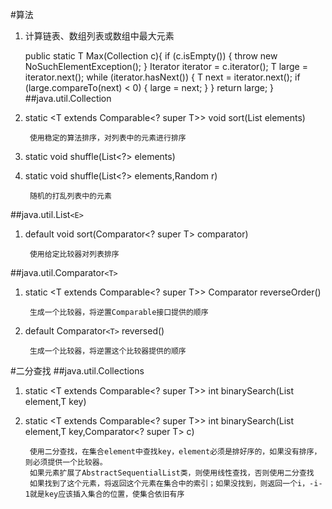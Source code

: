 #算法
1. 计算链表、数组列表或数组中最大元素

	public static <T extends Comparable> T Max(Collection<T> c){
        if (c.isEmpty()) {
            throw new NoSuchElementException();
        }
        Iterator<T> iterator = c.iterator();
        T large = iterator.next();
        while (iterator.hasNext()) {
            T next = iterator.next();
            if (large.compareTo(next) < 0) {
                large = next;
            }
        }
        return large;
    }
##java.util.Collection
1. static <T extends Comparable<? super T>> void sort(List<T> elements)

		使用稳定的算法排序，对列表中的元素进行排序
2. static void shuffle(List<?> elements)
3. static void shuffle(List<?> elements,Random r)

		随机的打乱列表中的元素
##java.util.List`<E>`
1. default void sort(Comparator<? super T> comparator)

		使用给定比较器对列表排序
##java.util.Comparator`<T>`
1. static <T extends Comparable<? super T>> Comparator<T> reverseOrder()

		生成一个比较器，将逆置Comparable接口提供的顺序
2. default Comparator`<T>` reversed()

		生成一个比较器，将逆置这个比较器提供的顺序 

#二分查找
##java.util.Collections
1. static <T extends Comparable<? super T>> int binarySearch(List<T> element,T key)
2. static <T extends Comparable<? super T>> int binarySearch(List<T> element,T key,Comparator<? super T> c)

		使用二分查找，在集合element中查找key，element必须是排好序的，如果没有排序，则必须提供一个比较器。
		如果元素扩展了AbstractSequentialList类，则使用线性查找，否则使用二分查找
		如果找到了这个元素，将返回这个元素在集合中的索引；如果没找到，则返回一个i，-i-1就是key应该插入集合的位置，使集合依旧有序
